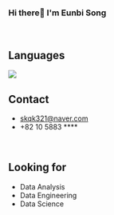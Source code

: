 ### Hi there👋 I'm Eunbi Song 

<br> 

## Languages
<img src="https://img.shields.io/badge/Python-3766AB?style=flat-square&logo=Python&logoColor=white"/>

<br>

## Contact 
- skqk321@naver.com
- +82 10 5883 ****

<br>

## Looking for 

- Data Analysis
- Data Engineering 
- Data Science 

